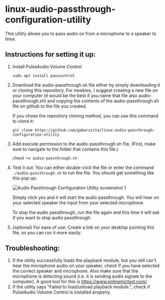 # linux-audio-passthrough-configuration-utility

This utility allows you to pass audio on from a microphone to a speaker to linux.

## Instructions for setting it up:

1. Install PulseAudio Volume Control

   ```sudo apt install pavucontrol```

2. Download the audio-passthrough.sh file either by simply downloading it or cloning this repository. For newbies, I suggest creating a new file on your computer (it would be the best if you name that file also audio-passthrough.sh) and copying the contents of the audio-passthrough.sh file on github to the file you created.

   If you chose the repository cloning method, you can use this command to clone it:
   
   ```git clone https://github.com/gaborszita/linux-audio-passthrough-configuration-utility```
3. Add execute permission to the audio-passthrough.sh file. (First, make sure to navigate to the folder that contains this file.)

   ```chmod +x audio-passthrough.sh```
4. Test it out: You can either double-click the file or enter the command ```./audio-passthrough.sh``` to run the file.
   You should get something like this pop up:
   
   ![Audio Passthrough Configuration Utility screenshot 1](https://gaborszita.net/wp-content/uploads/2021/03/Screenshot_20210323_222005.png)

   Simply click yes and it will start the audio passthrough. You will hear on your selected speaker the input from your selected microphone.
   
   To stop the audio passthrough, run the file again and this time it will ask if you want to stop audio passthrough.
   
5. (optional) For ease of use: Create a link on your desktop pointing this file, so you can run it more easily.

## Troubleshooting:

1. If the utility successfully loads the playback module, but you still can't hear the microphone audio on your speaker, check if you have selected the correct speaker and microphone. Also make sure that the microphone is detecting sound (i.e. it is sending audio signals to the computer). A good tool for this is https://www.onlinemictest.com/.
2. If the utility says "Failed to load/unload playback module.", check if PulseAudio Volume Control is installed properly.

